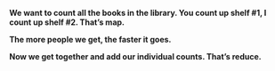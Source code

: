 **We want to count all the books in the library. You count up shelf #1, I count up shelf #2. That’s map.**

**The more people we get, the faster it goes.**

**Now we get together and add our individual counts. That’s reduce.**
